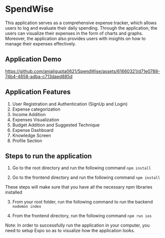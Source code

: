 # SpendWise

This application serves as a comprehensive expense tracker, which allows users to log and evaluate their daily spending. Through the application, the users can visualize their expenses in the form of charts and graphs. Moreover, the application also provides users with insights on how to manage their expenses effectively.

## Application Demo

https://github.com/anjaligupta0621/SpendWise/assets/61660321/d71e0788-74b4-4858-adba-c713daed885d

## Application Features
1. User Registration and Authentication (SignUp and Login) 
2. Expense categorization
3. Income Addition
4. Expenses Visualization
5. Budget Addition and Suggested Technique
6. Expense Dashboard
7. Knowledge Screen
8. Profile Section

## Steps to run the application

1. Go to the root directory and run the following command
  `npm install`

2. Go to the frontend directory and run the following command
  `npm install`

These steps will make sure that you have all the necessary npm libraries installed

3. From your root folder, run the following command to run the backend
  `nodemon index`

4. From the frontend directory, run the following command
   `npm run ios`

Note: In order to successfully run the application in your computer, you need to setup Expo so as to visualize how the application looks.
